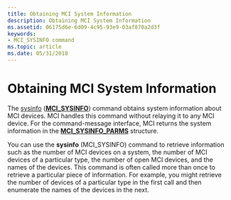 ```yaml
---
title: Obtaining MCI System Information
description: Obtaining MCI System Information
ms.assetid: 06175d6e-6d09-4c95-93e9-03af870a2d3f
keywords:
- MCI_SYSINFO command
ms.topic: article
ms.date: 05/31/2018
---
```


# Obtaining MCI System Information

The [sysinfo](sysinfo.md) ([**MCI\_SYSINFO**](mci-sysinfo.md)) command obtains system information about MCI devices. MCI handles this command without relaying it to any MCI device. For the command-message interface, MCI returns the system information in the [**MCI\_SYSINFO\_PARMS**](mci-sysinfo-parms.md) structure.

You can use the **sysinfo** (MCI\_SYSINFO) command to retrieve information such as the number of MCI devices on a system, the number of MCI devices of a particular type, the number of open MCI devices, and the names of the devices. This command is often called more than once to retrieve a particular piece of information. For example, you might retrieve the number of devices of a particular type in the first call and then enumerate the names of the devices in the next.

 

 




